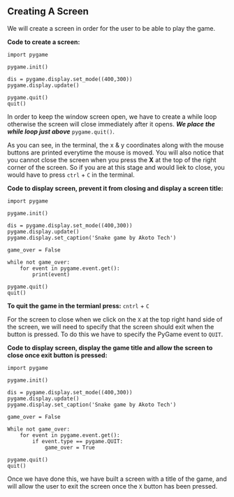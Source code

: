 ## Creating A Screen ##

We will create a screen in order for the user to be able to play the game.

**Code to create a screen:**
```
import pygame

pygame.init()

dis = pygame.display.set_mode((400,300))
pygame.display.update()

pygame.quit()
quit()
```

In order to keep the window screen open, we have to create a while loop otherwise the screen will close immediately after it opens.
***We place the while loop just above*** `pygame.quit()`.

As you can see, in the terminal, the x & y coordinates along with the mouse buttons are printed everytime the mouse is moved.
You will also notice that you cannot close the screen when you press the **X** at the top of the right corner of the screen.  So if you are at this stage and would liek to close, you would have to press `ctrl` + `C` in the terminal.

**Code to display screen, prevent it from closing and display a screen title:**
```
import pygame

pygame.init()

dis = pygame.display.set_mode((400,300))
pygame.display.update()
pygame.display.set_caption('Snake game by Akoto Tech')

game_over = False

while not game_over:
    for event in pygame.event.get():
        print(event)

pygame.quit()
quit()
```
**To quit the game in the termianl press:** `cntrl` + `C`

For the screen to close when we click on the `X` at the top right hand side of the screen, we will need to specify that the screen should exit when the button is pressed.  To do this we have to specify the PyGame event to `QUIT`.

**Code to display screen, display the game title and allow the screen to close once exit button is pressed:**
```
import pygame

pygame.init()

dis = pygame.display.set_mode((400,300))
pygame.display.update()
pygame.display.set_caption('Snake game by Akoto Tech')

game_over = False

While not game_over:
    for event in pygame.event.get():
        if event.type == pygame.QUIT:
            game_over = True

pygame.quit()
quit()
```

Once we have done this, we have built a screen with a title of the game, and will allow the user to exit the screen once the `X` button has been pressed.
